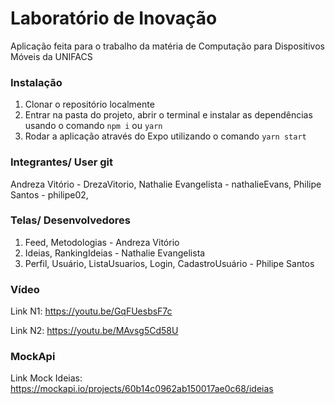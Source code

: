 # Laboratório de Inovação

Aplicação feita para o trabalho da matéria de Computação para Dispositivos Móveis da UNIFACS

### Instalação

1. Clonar o repositório localmente
2. Entrar na pasta do projeto, abrir o terminal e instalar as dependências usando o comando `npm i` ou `yarn`
3. Rodar a aplicação através do Expo utilizando o comando `yarn start`

### Integrantes/ User git

Andreza Vitório - DrezaVitorio,
Nathalie Evangelista - nathalieEvans,
Philipe Santos - philipe02,

### Telas/ Desenvolvedores

1. Feed, Metodologias - Andreza Vitório
2. Ideias, RankingIdeias - Nathalie Evangelista
3. Perfil, Usuário, ListaUsuarios, Login, CadastroUsuário - Philipe Santos

### Vídeo

Link N1: https://youtu.be/GqFUesbsF7c

Link N2: https://youtu.be/MAvsg5Cd58U

### MockApi

Link Mock Ideias: https://mockapi.io/projects/60b14c0962ab150017ae0c68/ideias
